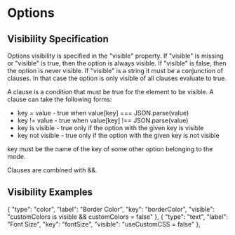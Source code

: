 # Options

## Visibility Specification

Options visibility is specified in the "visible" property. If "visible" is missing or "visible" is true, then the option is always visible. If "visible" is false, then the option is never visible. If "visible" is a string it must be a conjunction of clauses. In that case the option is only visible of all clauses evaluate to true.

A clause is a condition that must be true for the element to be visible. A clause can take the following forms:

* key = value - true when value[key] === JSON.parse(value)
* key != value - true when value[key] !== JSON.parse(value)
* key is visible - true only if the option with the given key is visible
* key not visible - true only if the option with the given key is not visible

key must be the name of the key of some other option belonging to the mode. 

Clauses are combined with &&.

## Visibility Examples

{
  "type": "color",
  "label": "Border Color",
  "key": "borderColor",
  "visible": "customColors is visible && customColors = false"
},
{
  "type": "text",
  "label": "Font Size",
  "key": "fontSize",
  "visible": "useCustomCSS = false"
},
